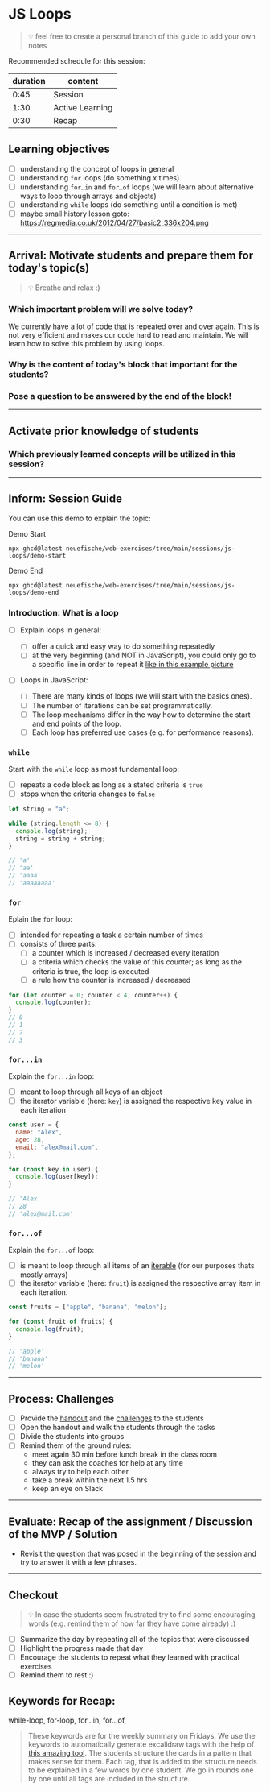 # JS Loops

> 💡 feel free to create a personal branch of this guide to add your own notes

Recommended schedule for this session:

| duration | content         |
| -------- | --------------- |
| 0:45     | Session         |
| 1:30     | Active Learning |
| 0:30     | Recap           |

## Learning objectives

- [ ] understanding the concept of loops in general
- [ ] understanding `for` loops (do something x times)
- [ ] understanding `for…in` and `for…of` loops (we will learn about alternative ways to loop
      through arrays and objects)
- [ ] understanding `while` loops (do something until a condition is met)
- [ ] maybe small history lesson goto: https://regmedia.co.uk/2012/04/27/basic2_336x204.png

---

## Arrival: Motivate students and prepare them for today's topic(s)

> 💡 Breathe and relax :)

### Which important problem will we solve today?

We currently have a lot of code that is repeated over and over again. This is not very efficient and
makes our code hard to read and maintain. We will learn how to solve this problem by using loops.

### Why is the content of today's block that important for the students?

### Pose a question to be answered by the end of the block!

---

## Activate prior knowledge of students

### Which previously learned concepts will be utilized in this session?

---

## Inform: Session Guide

You can use this demo to explain the topic:

Demo Start

```
npx ghcd@latest neuefische/web-exercises/tree/main/sessions/js-loops/demo-start
```

Demo End

```
npx ghcd@latest neuefische/web-exercises/tree/main/sessions/js-loops/demo-end
```

### Introduction: What is a loop

- [ ] Explain loops in general:

  - [ ] offer a quick and easy way to do something repeatedly
  - [ ] at the very beginning (and NOT in JavaScript), you could only go to a specific line in order
        to repeat it
        [like in this example picture](https://regmedia.co.uk/2012/04/27/basic2_336x204.png)

- [ ] Loops in JavaScript:
  - [ ] There are many kinds of loops (we will start with the basics ones).
  - [ ] The number of iterations can be set programmatically.
  - [ ] The loop mechanisms differ in the way how to determine the start and end points of the loop.
  - [ ] Each loop has preferred use cases (e.g. for performance reasons).

### `while`

Start with the `while` loop as most fundamental loop:

- [ ] repeats a code block as long as a stated criteria is `true`
- [ ] stops when the criteria changes to `false`

```js
let string = "a";

while (string.length <= 8) {
  console.log(string);
  string = string + string;
}

// 'a'
// 'aa'
// 'aaaa'
// 'aaaaaaaa'
```

### `for`

Eplain the `for` loop:

- [ ] intended for repeating a task a certain number of times
- [ ] consists of three parts:
  - [ ] a counter which is increased / decreased every iteration
  - [ ] a criteria which checks the value of this counter; as long as the criteria is true, the loop
        is executed
  - [ ] a rule how the counter is increased / decreased

```js
for (let counter = 0; counter < 4; counter++) {
  console.log(counter);
}
// 0
// 1
// 2
// 3
```

### `for...in`

Explain the `for...in` loop:

- [ ] meant to loop through all keys of an object
- [ ] the iterator variable (here: `key`) is assigned the respective key value in each iteration

```js
const user = {
  name: "Alex",
  age: 28,
  email: "alex@mail.com",
};

for (const key in user) {
  console.log(user[key]);
}

// 'Alex'
// 28
// 'alex@mail.com'
```

### `for...of`

Explain the `for...of` loop:

- [ ] is meant to loop through all items of an
      [iterable](https://developer.mozilla.org/en-US/docs/Web/JavaScript/Reference/Iteration_protocols#the_iterable_protocol)
      (for our purposes thats mostly arrays)
- [ ] the iterator variable (here: `fruit`) is assigned the respective array item in each iteration.

```js
const fruits = ["apple", "banana", "melon"];

for (const fruit of fruits) {
  console.log(fruit);
}

// 'apple'
// 'banana'
// 'melon'
```

---

## Process: Challenges

- [ ] Provide the [handout](js-loops.md) and the [challenges](challenges-js-loops.md) to the
      students
- [ ] Open the handout and walk the students through the tasks
- [ ] Divide the students into groups
- [ ] Remind them of the ground rules:
  - meet again 30 min before lunch break in the class room
  - they can ask the coaches for help at any time
  - always try to help each other
  - take a break within the next 1.5 hrs
  - keep an eye on Slack

---

## Evaluate: Recap of the assignment / Discussion of the MVP / Solution

- Revisit the question that was posed in the beginning of the session and try to answer it with a
  few phrases.

---

## Checkout

> 💡 In case the students seem frustrated try to find some encouraging words (e.g. remind them of
> how far they have come already) :)

- [ ] Summarize the day by repeating all of the topics that were discussed
- [ ] Highlight the progress made that day
- [ ] Encourage the students to repeat what they learned with practical exercises
- [ ] Remind them to rest :)

## Keywords for Recap:

while-loop, for-loop, for...in, for...of,

> These keywords are for the weekly summary on Fridays. We use the keywords to automatically
> generate excalidraw tags with the help of
> [this amazing tool](https://github.com/F-Kirchhoff/tag-cloud-generator). The students structure
> the cards in a pattern that makes sense for them. Each tag, that is added to the structure needs
> to be explained in a few words by one student. We go in rounds one by one until all tags are
> included in the structure.
